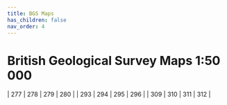 ```yaml
---
title: BGS Maps
has_children: false
nav_order: 4
---
```


# British Geological Survey Maps 1:50 000

| 277 | 278 | 279 | 280 |
| 293 | 294 | 295 | 296 |
| 309 | 310 | 311 | 312 |
